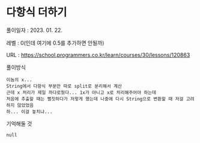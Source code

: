 # 다항식 더하기
풀이일자 : 2023. 01. 22.  
    
레벨 : 0(인데 여기에 0.5를 추가하면 안될까)   

URL : https://school.programmers.co.kr/learn/courses/30/lessons/120863  
    
풀이방식    

    이놈의 x...
    String에서 다항식 부분만 따로 split로 분리해서 계산
    근데 x 처리가 제일 까다로웠다... 1x가 아니고 x로 처리해주어야 하는데
    처음에 추출할 때는 뻘짓하다가 저렇게 했는데 나중에 다시 String으로 변환할 때 저걸 고려하지 않았었음 
    하... 이걸 놓치냐...


기억해둘 것  
    
    null

